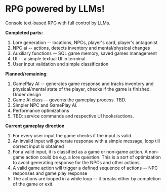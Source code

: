 # RPG powered by LLMs!

Console text-based RPG with full control by LLMs.

**Completed parts:**
1. Lore generation -- locations, NPCs, player's card, player's antagonist
1. NPC ai -- actions, detects inventory and mental/physical changes
1. Auxiliary functions -- SQL game memory, saved games management
1. UI -- a simple textual UI in terminal.
1. User input validation and simple classification

**Planned/remaining**:
1. GamePlay AI -- generates game response and tracks inventory and physical/mental state of the player, checks if the game
is finished. Under design
1. Game AI class -- governs the gameplay process. TBD.
1. Simpler NPC and GamePlay AI.
1. Performance optimizations
1. TBD: service commands and respective UI hooks/actions.

**Current gameplay direction**
1. For every user input the game checks if the input is valid.
1. An invalid input will generate response with a simple message, loop till correct input is obtained
1. For a valid input, it is classified as a game or non-game action. A non-game action could be e.g. a lore question. This is
a sort of optimization to avoid generating response for the NPCs and other actions.
1. A valid game action will trigger a defined sequence of actions -- NPC responses and game play response
1. The actions are looped in a while loop -- it breaks either by completion of the game or exit.